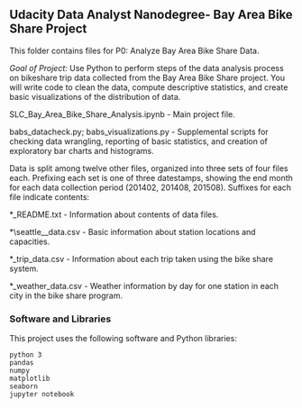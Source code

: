 ## Udacity Data Analyst Nanodegree- Bay Area Bike Share Project

This folder contains files for P0: Analyze Bay Area Bike Share Data.

*Goal of Project:* 
Use Python to perform steps of the data analysis process on bikeshare trip data collected from the Bay Area Bike Share project. You will write code to clean the data, compute descriptive statistics, and create basic visualizations of the distribution of data.

SLC_Bay_Area_Bike_Share_Analysis.ipynb - Main project file.

babs\_datacheck.py; babs\_visualizations.py - Supplemental scripts for checking
data wrangling, reporting of basic statistics, and creation of exploratory bar
charts and histograms.

Data is split among twelve other files, organized into three sets of four files
each. Prefixing each set is one of three datestamps, showing the end month for
each data collection period (201402, 201408, 201508). Suffixes for each file
indicate contents:

\*\_README.txt - Information about contents of data files.

\*\seattle_\_data.csv - Basic information about station locations and
capacities.

\*\_trip\_data.csv - Information about each trip taken using the bike share
system.

\*\_weather\_data.csv - Weather information by day for one station in each
city in the bike share program.


### Software and Libraries

This project uses the following software and Python libraries:

    python 3
    pandas 
    numpy 
    matplotlib
    seaborn 
    jupyter notebook
